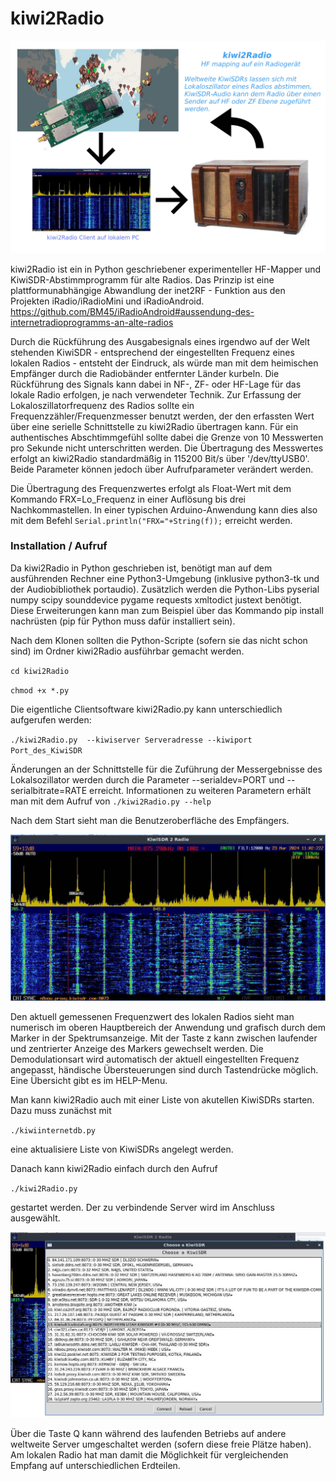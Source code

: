 # kiwi2Radio
![sysoverview](https://github.com/BM45/kiwi2Radio/blob/main/pics4www/systemoverview.jpg)

kiwi2Radio ist ein in Python geschriebener experimenteller HF-Mapper und KiwiSDR-Abstimmprogramm für alte Radios. Das Prinzip ist eine plattformunabhängige Abwandlung der inet2RF - Funktion aus den Projekten iRadio/iRadioMini und iRadioAndroid. https://github.com/BM45/iRadioAndroid#aussendung-des-internetradioprogramms-an-alte-radios

Durch die Rückführung des Ausgabesignals eines irgendwo auf der Welt stehenden KiwiSDR - entsprechend der eingestellten Frequenz eines lokalen Radios - entsteht der Eindruck, als würde man mit dem heimischen Empfänger durch die Radiobänder entfernter Länder kurbeln. Die Rückführung des Signals kann dabei in NF-, ZF- oder HF-Lage für das lokale Radio erfolgen, je nach verwendeter Technik. Zur Erfassung der Lokaloszillatorfrequenz des Radios sollte ein Frequenzzähler/Frequenzmesser benutzt werden, der den erfassten Wert über eine serielle Schnittstelle zu kiwi2Radio übertragen kann. Für ein authentisches Abschtimmgefühl sollte dabei die Grenze von 10 Messwerten pro Sekunde nicht unterschritten werden. Die Übertragung des Messwertes erfolgt an kiwi2Radio standardmäßig in 115200 Bit/s über '/dev/ttyUSB0'. Beide Parameter können jedoch über Aufrufparameter verändert werden. 

Die Übertragung des Frequenzwertes erfolgt als Float-Wert mit dem Kommando FRX=Lo_Frequenz in einer Auflösung bis drei Nachkommastellen. In einer typischen Arduino-Anwendung kann dies also mit dem Befehl `Serial.println("FRX="+String(f));` erreicht werden.


### Installation / Aufruf

Da kiwi2Radio in Python geschrieben ist, benötigt man auf dem ausführenden Rechner eine Python3-Umgebung (inklusive python3-tk und der Audiobibliothek portaudio).
Zusätzlich werden die Python-Libs pyserial numpy scipy sounddevice pygame requests xmltodict justext benötigt. Diese Erweiterungen kann man zum Beispiel über das Kommando pip install nachrüsten (pip für Python muss dafür installiert sein).

Nach dem Klonen sollten die Python-Scripte (sofern sie das nicht schon sind) im Ordner kiwi2Radio ausführbar gemacht werden.

`cd kiwi2Radio` 

`chmod +x *.py`


Die eigentliche Clientsoftware kiwi2Radio.py kann unterschiedlich aufgerufen werden:

`./kiwi2Radio.py  --kiwiserver Serveradresse --kiwiport Port_des_KiwiSDR`

Änderungen an der Schnittstelle für die Zuführung der Messergebnisse des Lokalsozillator werden durch die Parameter --serialdev=PORT und --serialbitrate=RATE erreicht.
Informationen zu weiteren Parametern erhält man mit dem Aufruf von `./kiwi2Radio.py --help`


Nach dem Start sieht man die Benutzeroberfläche des Empfängers. 

![clientview](https://github.com/BM45/kiwi2Radio/blob/main/pics4www/clientview.jpg)

Den aktuell gemessenen Frequenzwert des lokalen Radios sieht man numerisch im oberen Hauptbereich der Anwendung und grafisch durch dem Marker in der Spektrumsanzeige. Mit der Taste z kann zwischen laufender und zentrierter Anzeige des Markers gewechselt werden. Die Demodulationsart wird automatisch der aktuell eingestellten Frequenz angepasst, händische Übersteuerungen sind durch Tastendrücke möglich. Eine Übersicht gibt es im HELP-Menu. 

Man kann kiwi2Radio auch mit einer Liste von akutellen KiwiSDRs starten. Dazu muss zunächst mit

`./kiwiinternetdb.py`

eine aktualisiere Liste von KiwiSDRs angelegt werden. 

Danach kann kiwi2Radio einfach durch den Aufruf 

`./kiwi2Radio.py` 

gestartet werden. Der zu verbindende Server wird im Anschluss ausgewählt.

![clientdbview](https://github.com/BM45/kiwi2Radio/blob/main/pics4www/clientdbview.jpg)

Über die Taste Q kann während des laufenden Betriebs auf andere weltweite Server umgeschaltet werden (sofern diese freie Plätze haben). Am lokalen Radio hat man damit die Möglichkeit für vergleichenden Empfang auf unterschiedlichen Erdteilen.




